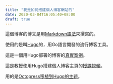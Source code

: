 ```yaml
---
title: "我是如何搭建個人博客網站的"
date: 2020-03-04T16:05:40+08:00
draft: true
---
```


這個博客的博文是用[Markdown語法](https://markdown.tw/)來撰寫的。

使用的是叫[Hugo](https://gohugo.io/)的，用Go語言開發的流行博客工具。

這是一個用Hugo部署的博客的[真實案例](https://kucw.github.io/)。

這是教授使用Hugo搭建個人博客主頁的[授課視頻](https://hahow.in/courses/5de8fec16117240026540b9c)。

用的是[Octopress移植到Hugo的主題](https://github.com/parsiya/hugo-octopress/)。
